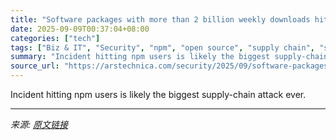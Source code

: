 ```yaml
---
title: "Software packages with more than 2 billion weekly downloads hit in supply-chain attack"
date: 2025-09-09T00:37:04+08:00
categories: ["tech"]
tags: ["Biz & IT", "Security", "npm", "open source", "supply chain", "supply chain attacks"]
summary: "Incident hitting npm users is likely the biggest supply-chain attack ever."
source_url: "https://arstechnica.com/security/2025/09/software-packages-with-more-than-2-billion-weekly-downloads-hit-in-supply-chain-attack/"
---
```


Incident hitting npm users is likely the biggest supply-chain attack ever.

---

*来源: [原文链接](https://arstechnica.com/security/2025/09/software-packages-with-more-than-2-billion-weekly-downloads-hit-in-supply-chain-attack/)*
